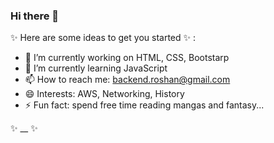 ### Hi there 👋

✨ Here are some ideas to get you started ✨ :


- 🔭 I’m currently working on HTML, CSS, Bootstarp
- 🌱 I’m currently learning JavaScript
- 📫 How to reach me: backend.roshan@gmail.com
- 😄 Interests: AWS, Networking, History
- ⚡ Fun fact: spend free time reading mangas and fantasy...

✨ __ ✨
<!--
- 👯 I’m looking to collaborate on ...
- 🤔 I’m looking for help with 
- 💬 Ask me about ...
--> 
